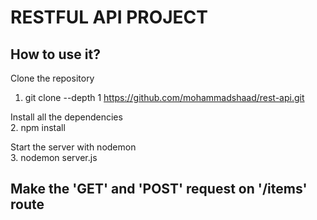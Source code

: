 # RESTFUL API PROJECT

## How to use it?

Clone the repository
1. git clone --depth 1 https://github.com/mohammadshaad/rest-api.git  

Install all the dependencies  
2. npm install

Start the server with nodemon  
3. nodemon server.js

## Make the 'GET' and 'POST' request on '/items' route
